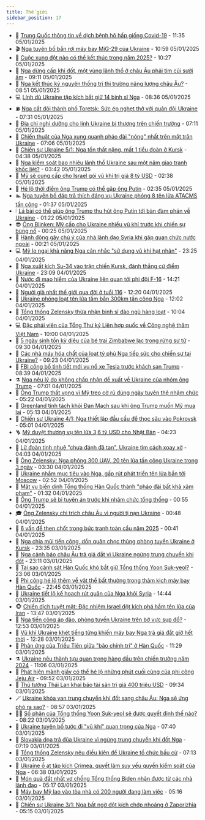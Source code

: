 ```yaml
---
title: Thế giới
sidebar_position: 17
---
```


<!-- dantri-the-gioi:START -->
- 🌋 [Trung Quốc thông tin về dịch bệnh hô hấp giống Covid-19](https://dantri.com.vn/the-gioi/trung-quoc-thong-tin-ve-dich-benh-ho-hap-giong-covid-19-20250105183454613.htm) - 11:35 05/01/2025
- 🎬 [Nga tuyên bố bắn rơi máy bay MiG-29 của Ukraine](https://dantri.com.vn/the-gioi/nga-tuyen-bo-ban-roi-may-bay-mig-29-cua-ukraine-20250105175204099.htm) - 10:59 05/01/2025
- 🧰 [Cuộc xung đột nào có thể kết thúc trong năm 2025?](https://dantri.com.vn/the-gioi/cuoc-xung-dot-nao-co-the-ket-thuc-trong-nam-2025-20250105172556752.htm) - 10:27 05/01/2025
- 🌋 [Nga dừng cấp khí đốt, một vùng lãnh thổ ở châu Âu phải tìm củi sưởi ấm](https://dantri.com.vn/the-gioi/nga-dung-cap-khi-dot-mot-vung-lanh-tho-o-chau-au-phai-tim-cui-suoi-am-20250105155721052.htm) - 09:11 05/01/2025
- 🗽 [Nga kết thúc kỷ nguyên thống trị thị trường năng lượng châu Âu?](https://dantri.com.vn/the-gioi/nga-ket-thuc-ky-nguyen-thong-tri-thi-truong-nang-luong-chau-au-20250105154757516.htm) - 08:51 05/01/2025
- 💻 [Lính dù Ukraine tập kích bắt giữ 14 binh sĩ Nga](https://dantri.com.vn/the-gioi/linh-du-ukraine-tap-kich-bat-giu-14-binh-si-nga-20250105114702039.htm) - 08:36 05/01/2025
- ⛽️ [Nga cắt đôi thành phố Toretsk: Sức ép nghẹt thở với quân đội Ukraine](https://dantri.com.vn/the-gioi/nga-cat-doi-thanh-pho-toretsk-suc-ep-nghet-tho-voi-quan-doi-ukraine-20250105120857564.htm) - 07:31 05/01/2025
- 🤩 [Địa chỉ nghỉ dưỡng cho lính Ukraine bị thương trên chiến trường](https://dantri.com.vn/the-gioi/dia-chi-nghi-duong-cho-linh-ukraine-bi-thuong-tren-chien-truong-20250104000112863.htm) - 07:11 05/01/2025
- 🧐 [Chiến thuật của Nga xung quanh pháo đài &quot;nóng&quot; nhất trên mặt trận Ukraine](https://dantri.com.vn/the-gioi/chien-thuat-cua-nga-xung-quanh-phao-dai-nong-nhat-tren-mat-tran-ukraine-20250105084405040.htm) - 07:06 05/01/2025
- 🎊 [Chiến sự Ukraine 5/1: Nga tổn thất nặng, mất 1 tiểu đoàn ở Kursk](https://dantri.com.vn/the-gioi/chien-su-ukraine-51-nga-ton-that-nang-mat-1-tieu-doan-o-kursk-20250105112418182.htm) - 04:38 05/01/2025
- 📝 [Nga kiểm soát bao nhiêu lãnh thổ Ukraine sau một năm giao tranh khốc liệt?](https://dantri.com.vn/the-gioi/nga-kiem-soat-bao-nhieu-lanh-tho-ukraine-sau-mot-nam-giao-tranh-khoc-liet-20250105081232327.htm) - 03:42 05/01/2025
- 🤡 [Mỹ sẽ cung cấp cho Israel gói vũ khí trị giá 8 tỷ USD](https://dantri.com.vn/the-gioi/my-se-cung-cap-cho-israel-goi-vu-khi-tri-gia-8-ty-usd-20250105083100855.htm) - 02:38 05/01/2025
- 🥷 [Hé lộ thời điểm ông Trump có thể gặp ông Putin](https://dantri.com.vn/the-gioi/he-lo-thoi-diem-ong-trump-co-the-gap-ong-putin-20250105091845831.htm) - 02:35 05/01/2025
- 🏊 [Nga tuyên bố đáp trả thích đáng vụ Ukraine phóng 8 tên lửa ATACMS tấn công](https://dantri.com.vn/the-gioi/nga-tuyen-bo-dap-tra-thich-dang-vu-ukraine-phong-8-ten-lua-atacms-tan-cong-20250105073059865.htm) - 01:37 05/01/2025
- 🕯 [Lá bài có thể giúp ông Trump thu hút ông Putin tới bàn đàm phán về Ukraine](https://dantri.com.vn/the-gioi/la-bai-co-the-giup-ong-trump-thu-hut-ong-putin-toi-ban-dam-phan-ve-ukraine-20241229173540980.htm) - 01:22 05/01/2025
- 😎 [Ông Blinken: Mỹ cấp cho Ukraine nhiều vũ khí trước khi chiến sự bùng nổ](https://dantri.com.vn/the-gioi/ong-blinken-my-cap-cho-ukraine-nhieu-vu-khi-truoc-khi-chien-su-bung-no-20250105063654560.htm) - 00:25 05/01/2025
- 🌈 [Hành động gây chú ý của nhà lãnh đạo Syria khi gặp quan chức nước ngoài](https://dantri.com.vn/the-gioi/hanh-dong-gay-chu-y-cua-nha-lanh-dao-syria-khi-gap-quan-chuc-nuoc-ngoai-20250105070209977.htm) - 00:21 05/01/2025
- 💻 [Mỹ lo ngại khả năng Nga cân nhắc &quot;sử dụng vũ khí hạt nhân&quot;](https://dantri.com.vn/the-gioi/my-lo-ngai-kha-nang-nga-can-nhac-su-dung-vu-khi-hat-nhan-20250105061650643.htm) - 23:25 04/01/2025
- 🤖 [Nga xuất kích Su-34 vào trận chiến Kursk, đánh thẳng cứ điểm Ukraine](https://dantri.com.vn/the-gioi/nga-xuat-kich-su-34-vao-tran-chien-kursk-danh-thang-cu-diem-ukraine-20250105055413287.htm) - 23:09 04/01/2025
- 🦏 [Nước đi mạo hiểm của Ukraine liên quan tới phi đội F-16](https://dantri.com.vn/the-gioi/nuoc-di-mao-hiem-cua-ukraine-lien-quan-toi-phi-doi-f-16-20250104211359983.htm) - 14:21 04/01/2025
- 🌁 [Người già nhất thế giới qua đời ở tuổi 116](https://dantri.com.vn/the-gioi/nguoi-gia-nhat-the-gioi-qua-doi-o-tuoi-116-20250104191029762.htm) - 12:20 04/01/2025
- 🐘 [Ukraine phóng loạt tên lửa tầm bắn 300km tấn công Nga](https://dantri.com.vn/the-gioi/ukraine-phong-loat-ten-lua-tam-ban-300km-tan-cong-nga-20250104185729134.htm) - 12:02 04/01/2025
- 🥷 [Tổng thống Zelensky thừa nhận binh sĩ đào ngũ hàng loạt](https://dantri.com.vn/the-gioi/tong-thong-zelensky-thua-nhan-binh-si-dao-ngu-hang-loat-20250103155339822.htm) - 10:04 04/01/2025
- 💻 [Đặc phái viên của Tổng Thư ký Liên hợp quốc về Công nghệ thăm Việt Nam](https://dantri.com.vn/the-gioi/dac-phai-vien-cua-tong-thu-ky-lien-hop-quoc-ve-cong-nghe-tham-viet-nam-20250104162852510.htm) - 10:00 04/01/2025
- 🎡 [5 ngày sinh tồn kỳ diệu của bé trai Zimbabwe lạc trong rừng sư tử](https://dantri.com.vn/the-gioi/5-ngay-sinh-ton-ky-dieu-cua-be-trai-zimbabwe-lac-trong-rung-su-tu-20250104161547174.htm) - 09:30 04/01/2025
- 🧰 [Các nhà máy hóa chất của loạt tỷ phú Nga tiếp sức cho chiến sự tại Ukraine?](https://dantri.com.vn/the-gioi/cac-nha-may-hoa-chat-cua-loat-ty-phu-nga-tiep-suc-cho-chien-su-tai-ukraine-20250103120517555.htm) - 09:23 04/01/2025
- 🥸 [FBI công bố tình tiết mới vụ nổ xe Tesla trước khách sạn Trump](https://dantri.com.vn/the-gioi/fbi-cong-bo-tinh-tiet-moi-vu-no-xe-tesla-truoc-khach-san-trump-20250104145644674.htm) - 08:39 04/01/2025
- ⚗️ [Nga nêu lý do không chấp nhận đề xuất về Ukraine của nhóm ông Trump](https://dantri.com.vn/the-gioi/nga-neu-ly-do-khong-chap-nhan-de-xuat-ve-ukraine-cua-nhom-ong-trump-20250104135138171.htm) - 07:01 04/01/2025
- 🌮 [Ông Trump thất vọng vì Mỹ treo cờ rủ đúng ngày tuyên thệ nhậm chức](https://dantri.com.vn/the-gioi/ong-trump-that-vong-vi-my-treo-co-ru-dung-ngay-tuyen-the-nham-chuc-20250104105433299.htm) - 05:22 04/01/2025
- 🎃 [Greenland tính tách khỏi Đan Mạch sau khi ông Trump muốn Mỹ mua lại](https://dantri.com.vn/the-gioi/greenland-tinh-tach-khoi-dan-mach-sau-khi-ong-trump-muon-my-mua-lai-20250104113816995.htm) - 05:13 04/01/2025
- 💫 [Chiến sự Ukraine 4/1: Nga thiết lập đầu cầu để thọc sâu vào Pokrovsk](https://dantri.com.vn/the-gioi/chien-su-ukraine-41-nga-thiet-lap-dau-cau-de-thoc-sau-vao-pokrovsk-20250104113820093.htm) - 05:01 04/01/2025
- 🪜 [Mỹ duyệt thương vụ tên lửa 3,6 tỷ USD cho Nhật Bản](https://dantri.com.vn/the-gioi/my-duyet-thuong-vu-ten-lua-36-ty-usd-cho-nhat-ban-20250104110810568.htm) - 04:23 04/01/2025
- 🌋 [Lữ đoàn tinh nhuệ &quot;chưa đánh đã tan&quot;, Ukraine tìm cách xoay xở](https://dantri.com.vn/the-gioi/lu-doan-tinh-nhue-chua-danh-da-tan-ukraine-tim-cach-xoay-xo-20250104095446972.htm) - 04:03 04/01/2025
- 🦏 [Ông Zelensky: Nga phóng 300 UAV, 20 tên lửa tấn công Ukraine trong 3 ngày](https://dantri.com.vn/the-gioi/ong-zelensky-nga-phong-300-uav-20-ten-lua-tan-cong-ukraine-trong-3-ngay-20250104100028016.htm) - 03:30 04/01/2025
- 👀 [Ukraine nhắm mục tiêu vào Nga, gấp rút phát triển tên lửa bắn tới Moscow](https://dantri.com.vn/the-gioi/ukraine-nham-muc-tieu-vao-nga-gap-rut-phat-trien-ten-lua-ban-toi-moscow-20250104081041123.htm) - 02:52 04/01/2025
- 🧰 [Mật vụ biến dinh Tổng thống Hàn Quốc thành &quot;pháo đài bất khả xâm phạm&quot;](https://dantri.com.vn/the-gioi/mat-vu-bien-dinh-tong-thong-han-quoc-thanh-phao-dai-bat-kha-xam-pham-20250104081819651.htm) - 01:32 04/01/2025
- 🚀 [Ông Trump sẽ bị tuyên án trước khi nhậm chức tổng thống](https://dantri.com.vn/the-gioi/ong-trump-se-bi-tuyen-an-truoc-khi-nham-chuc-tong-thong-20250104073302596.htm) - 00:55 04/01/2025
- 🎓 [Ông Zelensky chỉ trích châu Âu vì người tị nạn Ukraine](https://dantri.com.vn/the-gioi/ong-zelensky-chi-trich-chau-au-vi-nguoi-ti-nan-ukraine-20250104073337811.htm) - 00:48 04/01/2025
- 🥸 [6 vấn đề then chốt trong bức tranh toàn cầu năm 2025](https://dantri.com.vn/the-gioi/6-van-de-then-chot-trong-buc-tranh-toan-cau-nam-2025-20241227173117420.htm) - 00:41 04/01/2025
- 🦅 [Nga chia mũi tiến công, dồn quân chọc thủng phòng tuyến Ukraine ở Kursk](https://dantri.com.vn/the-gioi/nga-chia-mui-tien-cong-don-quan-choc-thung-phong-tuyen-ukraine-o-kursk-20250104062448400.htm) - 23:35 03/01/2025
- 🤭 [Nga cảnh báo châu Âu trả giá đắt vì Ukraine ngừng trung chuyển khí đốt](https://dantri.com.vn/the-gioi/nga-canh-bao-chau-au-tra-gia-dat-vi-ukraine-ngung-trung-chuyen-khi-dot-20250104060529865.htm) - 23:11 03/01/2025
- 🤖 [Tại sao cảnh sát Hàn Quốc khó bắt giữ Tổng thống Yoon Suk-yeol?](https://dantri.com.vn/the-gioi/tai-sao-canh-sat-han-quoc-kho-bat-giu-tong-thong-yoon-suk-yeol-20250103220514230.htm) - 23:06 03/01/2025
- 🐲 [Phi công hé lộ thêm về vật thể bất thường trong thảm kịch máy bay Hàn Quốc](https://dantri.com.vn/the-gioi/phi-cong-he-lo-them-ve-vat-the-bat-thuong-trong-tham-kich-may-bay-han-quoc-20250103195310577.htm) - 22:45 03/01/2025
- 🫣 [Ukraine tiết lộ kế hoạch rút quân của Nga khỏi Syria](https://dantri.com.vn/the-gioi/ukraine-tiet-lo-ke-hoach-rut-quan-cua-nga-khoi-syria-20250103213725793.htm) - 14:44 03/01/2025
- 🐵 [Chiến dịch tuyệt mật: Đặc nhiệm Israel đột kích phá hầm tên lửa của Iran](https://dantri.com.vn/the-gioi/chien-dich-tuyet-mat-dac-nhiem-israel-dot-kich-pha-ham-ten-lua-cua-iran-20250103190229339.htm) - 13:47 03/01/2025
- 🫶 [Nga tiến công áp đảo, phòng tuyến Ukraine trên bờ vực sụp đổ?](https://dantri.com.vn/the-gioi/nga-tien-cong-ap-dao-phong-tuyen-ukraine-tren-bo-vuc-sup-do-20250103183714636.htm) - 12:53 03/01/2025
- 💃 [Vũ khí Ukraine khét tiếng từng khiến máy bay Nga trả giá đắt giờ hết thời](https://dantri.com.vn/the-gioi/vu-khi-ukraine-khet-tieng-tung-khien-may-bay-nga-tra-gia-dat-gio-het-thoi-20250103154725401.htm) - 12:28 03/01/2025
- 💫 [Phản ứng của Triều Tiên giữa &quot;bão chính trị&quot; ở Hàn Quốc](https://dantri.com.vn/the-gioi/phan-ung-cua-trieu-tien-giua-bao-chinh-tri-o-han-quoc-20250103155550482.htm) - 11:29 03/01/2025
- ⚗️ [Ukraine nêu thành tựu quan trọng hàng đầu trên chiến trường năm 2024](https://dantri.com.vn/the-gioi/ukraine-neu-thanh-tuu-quan-trong-hang-dau-tren-chien-truong-nam-2024-20250103173423377.htm) - 11:06 03/01/2025
- 🥷 [Phát hiện mảnh giấy có thể hé lộ những phút cuối cùng của phi công Jeju Air](https://dantri.com.vn/the-gioi/phat-hien-manh-giay-co-the-he-lo-nhung-phut-cuoi-cung-cua-phi-cong-jeju-air-20250103154800597.htm) - 09:52 03/01/2025
- 🥸 [Thủ tướng Thái Lan khai báo tài sản trị giá 400 triệu USD](https://dantri.com.vn/the-gioi/thu-tuong-thai-lan-khai-bao-tai-san-tri-gia-400-trieu-usd-20250103155536744.htm) - 09:34 03/01/2025
- 🪄 [Ukraine khóa van trung chuyển khí đốt sang châu Âu: Nga sẽ ứng phó ra sao?](https://dantri.com.vn/the-gioi/ukraine-khoa-van-trung-chuyen-khi-dot-sang-chau-au-nga-se-ung-pho-ra-sao-20250103095925666.htm) - 08:57 03/01/2025
- 🧑‍💻 [Số phận của Tổng thống Yoon Suk-yeol sẽ được quyết định thế nào?](https://dantri.com.vn/the-gioi/so-phan-cua-tong-thong-yoon-suk-yeol-se-duoc-quyet-dinh-the-nao-20250103103159219.htm) - 08:22 03/01/2025
- 🤭 [Ukraine tuyên bố tước đi &quot;vũ khí&quot; quan trọng của Nga](https://dantri.com.vn/the-gioi/ukraine-tuyen-bo-tuoc-di-vu-khi-quan-trong-cua-nga-20250103110236677.htm) - 07:40 03/01/2025
- 🗽 [Slovakia dọa trả đũa Ukraine vì ngừng trung chuyển khí đốt Nga](https://dantri.com.vn/the-gioi/slovakia-doa-tra-dua-ukraine-vi-ngung-trung-chuyen-khi-dot-nga-20250103141005235.htm) - 07:19 03/01/2025
- 🤖 [Tổng thống Zelensky nêu điều kiện để Ukraine tổ chức bầu cử](https://dantri.com.vn/the-gioi/tong-thong-zelensky-neu-dieu-kien-de-ukraine-to-chuc-bau-cu-20250103140508415.htm) - 07:13 03/01/2025
- 🌈 [Ukraine ồ ạt tập kích Crimea, quyết làm suy yếu quyền kiểm soát của Nga](https://dantri.com.vn/the-gioi/ukraine-o-at-tap-kich-crimea-quyet-lam-suy-yeu-quyen-kiem-soat-cua-nga-20250103123450950.htm) - 06:38 03/01/2025
- 🤩 [Món quà đắt nhất vợ chồng Tổng thống Biden nhận được từ các nhà lãnh đạo](https://dantri.com.vn/the-gioi/mon-qua-dat-nhat-vo-chong-tong-thong-biden-nhan-duoc-tu-cac-nha-lanh-dao-20250103120009856.htm) - 05:17 03/01/2025
- 🤗 [Máy bay Mỹ lao vào tòa nhà có 200 người đang làm việc](https://dantri.com.vn/the-gioi/may-bay-my-lao-vao-toa-nha-co-200-nguoi-dang-lam-viec-20250103114057118.htm) - 05:16 03/01/2025
- 🙉 [Chiến sự Ukraine 3/1: Nga bất ngờ đột kích chớp nhoáng ở Zaporizhia](https://dantri.com.vn/the-gioi/chien-su-ukraine-31-nga-bat-ngo-dot-kich-chop-nhoang-o-zaporizhia-20250103115009039.htm) - 05:15 03/01/2025<!-- dantri-the-gioi:END -->

